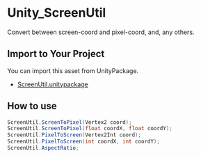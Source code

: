 # Unity_ScreenUtil

Convert between screen-coord and pixel-coord, and, any others.

## Import to Your Project

You can import this asset from UnityPackage.

- [ScreenUtil.unitypackage](https://github.com/XJINE/Unity_ScreenUtil/blob/master/ScreenUtil.unitypackage)


## How to use

``` csharp
ScreenUtil.ScreenToPixel(Vertex2 coord);
ScreenUtil.ScreenToPixel(float coordX, float coordY);
ScreenUtil.PixelToScreen(Vertex2Int coord);
ScreenUtil.PixelToScreen(int coordX, int coordY);
ScreenUtil.AspectRatio;
```